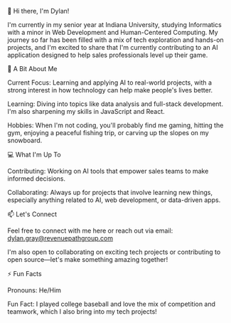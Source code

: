 👋 Hi there, I'm Dylan!

I'm currently in my senior year at Indiana University, studying Informatics with a minor in Web Development and Human-Centered Computing. My journey so far has been filled with a mix of tech exploration and hands-on projects, and I'm excited to share that I'm currently contributing to an AI application designed to help sales professionals level up their game.

🌱 A Bit About Me

Current Focus: Learning and applying AI to real-world projects, with a strong interest in how technology can help make people's lives better.

Learning: Diving into topics like data analysis and full-stack development. I'm also sharpening my skills in JavaScript and React.

Hobbies: When I'm not coding, you'll probably find me gaming, hitting the gym, enjoying a peaceful fishing trip, or carving up the slopes on my snowboard.

💻 What I'm Up To

Contributing: Working on AI tools that empower sales teams to make informed decisions.

Collaborating: Always up for projects that involve learning new things, especially anything related to AI, web development, or data-driven apps.

📫 Let's Connect

Feel free to connect with me here or reach out via email: dylan.gray@revenuepathgroup.com

I'm also open to collaborating on exciting tech projects or contributing to open source—let's make something amazing together!

⚡ Fun Facts

Pronouns: He/Him

Fun Fact: I played college baseball and love the mix of competition and teamwork, which I also bring into my tech projects!
